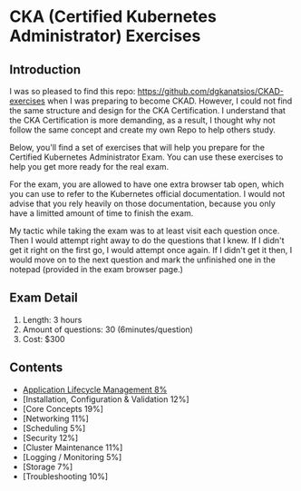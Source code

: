 <h1>CKA (Certified Kubernetes Administrator) Exercises </h1>

<h2>Introduction </h2>

I was so pleased to find this repo: https://github.com/dgkanatsios/CKAD-exercises when I was preparing to become CKAD. However, I could not find the same structure and design for the CKA Certification. I understand that the CKA Certification is more demanding, as a result, I thought why not follow the same concept and create my own Repo to help others study. 

Below, you'll find a set of exercises that will help you prepare for the Certified Kubernetes Administrator Exam. You can use these exercises to help you get more ready for the real exam. 

For the exam, you are allowed to have one extra browser tab open, which you can use to refer to the Kubernetes official documentation. I would not advise that you rely heavily on those documentation, because you only have a limitted amount of time to finish the exam. 

My tactic while taking the exam was to at least visit each question once. Then I would attempt right away to do the questions that I knew. If I didn't get it right on the first go, I would attempt once again. If I didn't get it then, I would move on to the next question and mark the unfinished one in the notepad (provided in the exam browser page.)

<h2>Exam Detail</h2>
  
1. Length: 3 hours
1. Amount of questions: 30 (6minutes/question)
1. Cost: $300

<h2>Contents</h2>

* [Application Lifecycle Management 8%](https://github.com/franchev/CKA-Exercises/blob/master/application_lifecycle_management.md)
* [Installation, Configuration & Validation 12%]
* [Core Concepts 19%]
* [Networking 11%]
* [Scheduling 5%]
* [Security 12%]
* [Cluster Maintenance 11%]
* [Logging / Monitoring 5%]
* [Storage 7%]
* [Troubleshooting 10%]
